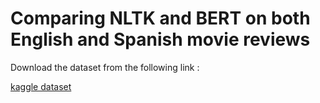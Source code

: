 # Comparing NLTK and BERT on both English and Spanish movie reviews

Download the dataset from the following link :

[kaggle dataset](https://www.kaggle.com/datasets/luisdiegofv97/imdb-dataset-of-50k-movie-reviews-spanish)